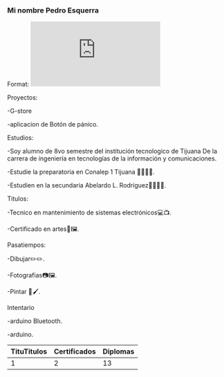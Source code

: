 ### Mi nombre Pedro Esquerra 
Format: ![image](https://r72.cooltext.com/d.php?renderid=377623325901890&extension=png)

Proyectos:

-G-store

-aplicacion de Botón de pánico.


Estudios:

-Soy alumno de 8vo semestre del institución tecnologico de Tijuana 
De la carrera de ingeniería en tecnologías de la información y comunicaciones.

-Estudie la preparatoria en Conalep 1 Tijuana 👨🏽‍🎓📜.

-Estudien en la secundaria Abelardo L. Rodríguez👨🏽‍🎓📜.


Titulos:

-Tecnico en mantenimiento de sistemas electrónicos💻📺.

-Certificado en artes🎨🖼️.


Pasatiempos:

-Dibujar✏️✏️.

-Fotografias📷🖼️.

-Pintar 🎨🖌️.


Intentario

-arduino Bluetooth.

-arduino.



| TituTitulos | Certificados | Diplomas |
|-------------|--------------|----------|
| 1           | 2            | 13       |
